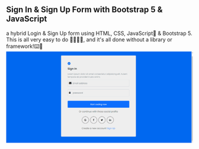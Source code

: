 ## Sign In &amp; Sign Up Form with Bootstrap 5 &amp; JavaScript
a hybrid Login & Sign Up form using HTML, CSS, JavaScript🤩 & Bootstrap 5. This is all very easy to do 👌🏼👌🏼, and it's all done without a library or framework!⌨️🔶
![login and sign Up image](https://github.com/Bahadou-Badr/Login-Form-With-JavaScript/blob/master/img/capture.gif)
